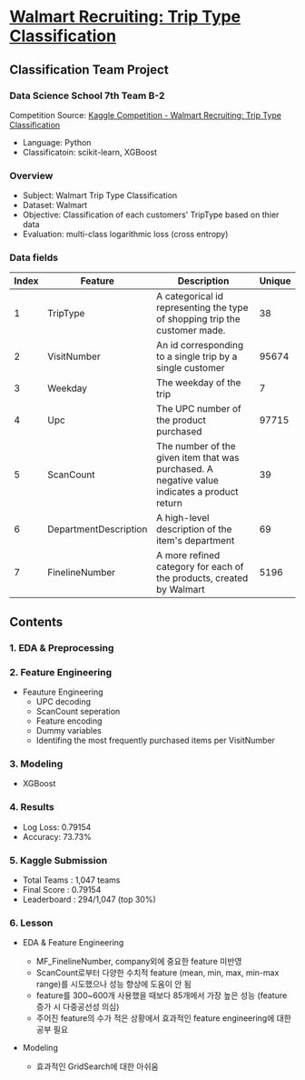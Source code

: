 # [Walmart Recruiting: Trip Type Classification](https://github.com/novdov/dss7_SWYA_walmart/blob/master/main/2%ED%8C%80(SWYA)_B_%EB%B0%9C%ED%91%9C%EC%9E%90%EB%A3%8C.ipynb)

## Classification Team Project

### Data Science School 7th Team B-2

Competition Source: [Kaggle Competition - Walmart Recruiting: Trip Type Classification](https://www.kaggle.com/c/walmart-recruiting-trip-type-classification#description)

- Language: Python
- Classificatoin: scikit-learn, XGBoost

### Overview

- Subject: Walmart Trip Type Classification
- Dataset: Walmart
- Objective: Classification of each customers' TripType based on thier data
- Evaluation: multi-class logarithmic loss (cross entropy)

### Data fields

| Index | Feature               | Description                                  | Unique |
|-------|-----------------------|----------------------------------------------|--------|
| 1     | TripType              | A categorical id representing the type of shopping trip the customer made.                                       | 38     |
| 2     | VisitNumber           | An id corresponding to a single trip by a single customer                              | 95674  |
| 3     | Weekday               | The weekday of the trip                    | 7      |
| 4     | Upc                   | The UPC number of the product purchased                  | 97715  |
| 5     | ScanCount             | The number of the given item that was purchased. A negative value indicates a product return          | 39     |
| 6     | DepartmentDescription | A high-level description of the item's department                                | 69     |
| 7     | FinelineNumber        | A more refined category for each of the products, created by Walmart | 5196   |

## Contents

### 1. EDA & Preprocessing

### 2. Feature Engineering
- Feauture Engineering
    - UPC decoding
    - ScanCount seperation
    - Feature encoding
    - Dummy variables
    - Identifing the most frequently purchased items per VisitNumber

### 3. Modeling
- XGBoost

### 4. Results

- Log Loss: 0.79154
- Accuracy: 73.73%

### 5. Kaggle Submission
- Total Teams : 1,047 teams
- Final Score : 0.79154
- Leaderboard : 294/1,047 (top 30%)

### 6. Lesson

- EDA & Feature Engineering
    - MF_FinelineNumber, company외에 중요한 feature 미반영
    - ScanCount로부터 다양한 수치적 feature (mean, min, max, min-max range)를 시도했으나 성능 향상에 도움이 안 됨
    - feature를 300~600개 사용했을 때보다 85개에서 가장 높은 성능 (feature 증가 시 다중공선성 의심)
    - 주어진 feature의 수가 적은 상황에서 효과적인 feature engineering에 대한 공부 필요


- Modeling
    - 효과적인 GridSearch에 대한 아쉬움